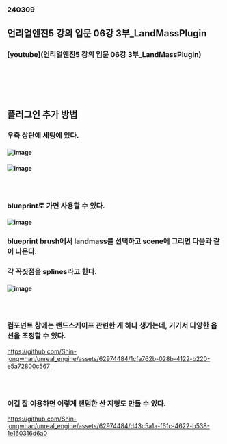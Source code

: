 ### 240309
## 언리얼엔진5 강의 입문 06강 3부_LandMassPlugin
### [youtube](언리얼엔진5 강의 입문 06강 3부_LandMassPlugin)
### <br/><br/><br/>

## 플러그인 추가 방법
### 우측 상단에 세팅에 있다.
#### ![image](https://github.com/Shin-jongwhan/unreal_engine/assets/62974484/d54df695-718a-4eaf-a36f-b8273675acf7)
#### ![image](https://github.com/Shin-jongwhan/unreal_engine/assets/62974484/1f07743e-e254-403f-8bd0-af287af3f117)
### <br/>

### blueprint로 가면 사용할 수 있다.
#### ![image](https://github.com/Shin-jongwhan/unreal_engine/assets/62974484/950b74d4-efbb-4616-a827-d43cb5d32866)
### blueprint brush에서 landmass를 선택하고 scene에 그리면 다음과 같이 나온다.
### 각 꼭짓점을 splines라고 한다.
#### ![image](https://github.com/Shin-jongwhan/unreal_engine/assets/62974484/b3146331-1540-4536-bda2-29fa39c8f911)
### <br/>

### 컴포넌트 창에는 랜드스케이프 관련한 게 하나 생기는데, 거기서 다양한 옵션을 조정할 수 있다.
https://github.com/Shin-jongwhan/unreal_engine/assets/62974484/1cfa762b-028b-4122-b220-e5a72800c567
### <br/>

### 이걸 잘 이용하면 이렇게 랜덤한 산 지형도 만들 수 있다.
https://github.com/Shin-jongwhan/unreal_engine/assets/62974484/d43c5a1a-f61c-4622-b538-1e160316d6a0
### <br/>

